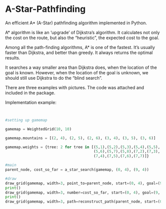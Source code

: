 # A-Star-Pathfinding
An efficient A* (A-Star) pathfinding algorithm implemented in Python.

A* algorithm is like an ‘upgrade’ of Dijkstra’s algorithm. It calculates not only the cost on the route, but also the “heuristic”, the expected cost to the goal.

Among all the path-finding algorithms, A* is one of the fastest. It’s usually faster than Dijkstra, and better than greedy. It always returns the optimal results.

It searches a way smaller area than Dijkstra does, when the location of the goal is known. However, when the location of the goal is unknown, we should still use Dijkstra to do the “blind search”.

There are three examples with pictures. The code was attached and included in the package.

Implementation example:

```python


#setting up gamemap

gamemap = WeightedGrid(10, 10)

gamemap.mountains = [(2, 4), (2, 5), (2, 6), (3, 4), (3, 5), (3, 6)]

gamemap.weights = {tree: 2 for tree in [(5,1),(5,2),(5,3),(5,4),(5,5),
                                        (5,6),(5,7),(5,8),(7,2),(7,3),
                                        (7,4),(7,5),(7,6),(7,7)]}

#main
parent_node, cost_so_far = a_star_search(gamemap, (0, 4), (9, 4))

#draw
draw_grid(gamemap, width=3, point_to=parent_node, start=(0, 4), goal=(9, 4))
print()
draw_grid(gamemap, width=3, number=cost_so_far, start=(0, 4), goal=(9, 4))
print()
draw_grid(gamemap, width=3, path=reconstruct_path(parent_node, start=(0, 4), goal=(9, 4)))

```
